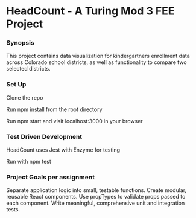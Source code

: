 # HeadCount - A Turing Mod 3 FEE Project

### Synopsis

This project contains data visualization for kindergartners enrollment data across Colorado school districts, as well as functionality to compare two selected districts.

### Set Up

Clone the repo

Run npm install from the root directory

Run npm start and visit localhost:3000 in your browser

### Test Driven Development

HeadCount uses Jest with Enzyme for testing

Run with npm test

### Project Goals per assignment

Separate application logic into small, testable functions.
Create modular, reusable React components.
Use propTypes to validate props passed to each component.
Write meaningful, comprehensive unit and integration tests.
